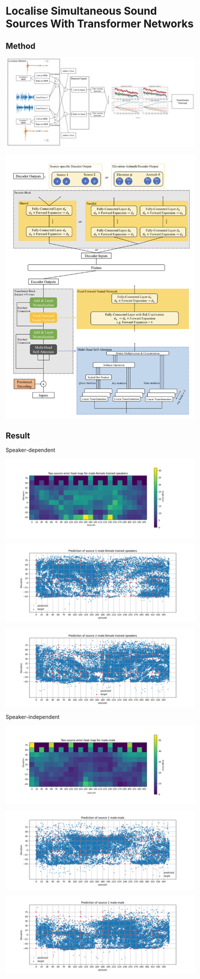# Localise Simultaneous Sound Sources With Transformer Networks



## Method

![procedure](https://github.com/walkeronwater/Simultaneous-Sound-Sources-Localisation-Transformer/blob/master/figs/procedure.png)

![transformer](https://github.com/walkeronwater/Simultaneous-Sound-Sources-Localisation-Transformer/blob/master/figs/transformer.png)



## Result

Speaker-dependent

![Two-source error heat map for male-female trained speakers](https://github.com/walkeronwater/Simultaneous-Sound-Sources-Localisation-Transformer/blob/master/figs/Two-source_error_heat_map_for_male-female_trained_speakers.png)

![Prediction of source 1 male-female trained speakers_30](https://github.com/walkeronwater/Simultaneous-Sound-Sources-Localisation-Transformer/blob/master/figs/Prediction_of_source_1_male-female_trained_speakers_30.png)

![Prediction of source 2 male-female trained speakers_30](https://github.com/walkeronwater/Simultaneous-Sound-Sources-Localisation-Transformer/blob/master/figs/Prediction_of_source_2_male-female_trained_speakers_30.png)

Speaker-independent

![Two-source error heat map for male-male](https://github.com/walkeronwater/Simultaneous-Sound-Sources-Localisation-Transformer/blob/master/figs/Two-source_error_heat_map_for_male-male.png)



![Prediction of source 1 male-male_30](https://github.com/walkeronwater/Simultaneous-Sound-Sources-Localisation-Transformer/blob/master/figs/Prediction_of_source_1_male-male_30.png)

![Prediction of source 2 male-male_30](https://github.com/walkeronwater/Simultaneous-Sound-Sources-Localisation-Transformer/blob/master/figs/Prediction_of_source_2_male-male_30.png)

